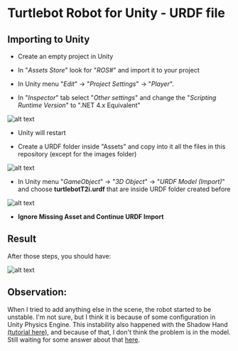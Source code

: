 # Turtlebot Robot for Unity - URDF file

## Importing to Unity

* Create an empty project in Unity

* In "*Assets Store*" look for "*ROS#*" and import it to your project

* In Unity menu "*Edit*" -> "*Project Settings*" -> "*Player*". 

* In "*Inspector*" tab select "*Other settings*" and change the "*Scripting Runtime Version*" to ".NET 4.x Equivalent"

![alt text](https://github.com/mirellameelo/Turtlebot-Unity-URDF/blob/master/imagens/2_unity.png)

* Unity will restart

* Create a URDF folder inside "Assets" and copy into it all the files in this repository (except for the images folder)

![alt text](https://github.com/mirellameelo/Turtlebot-Unity-URDF/blob/master/imagens/4_unity.png)

* In Unity menu "*GameObject*" -> "*3D Object*" -> "*URDF Model (Import)*" and choose **turtlebotT2i.urdf** that are inside URDF folder created before

![alt text](https://github.com/mirellameelo/Turtlebot-Unity-URDF/blob/master/imagens/5_unity.png)

* **Ignore Missing Asset and Continue URDF Import** 

## Result
After those steps, you should have:

![alt text](https://github.com/mirellameelo/Turtlebot-Unity-URDF/blob/master/imagens/6_unity.png)


## Observation:
When I tried to add anything else in the scene, the robot started to be unstable. 
I'm not sure, but I think it is because of some configuration in Unity Physics Engine. 
This instability also happened with the Shadow Hand [(tutorial here)](https://github.com/siemens/ros-sharp/wiki/User_Inst_ShadowHand), and 
because of that, I don't think the problem is in the model. Still waiting for some answer about that 
[here](https://github.com/siemens/ros-sharp/issues/194). 

